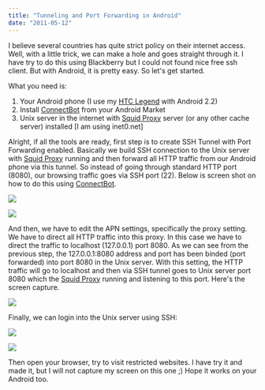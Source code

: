 ```yaml
---
title: "Tunneling and Port Forwarding in Android"
date: "2011-05-12"
---
```


I believe several countries has quite strict policy on their internet access. Well, with a little trick, we can make a hole and goes straight through it. I have try to do this using Blackberry but I could not found nice free ssh client. But with Android, it is pretty easy. So let's get started.

What you need is:

1. Your Android phone (I use my [HTC Legend](http://www.htc.com/www/product/legend/overview.html "http://www.htc.com/www/product/legend/overview.html") with Android 2.2)
2. Install [ConnectBot](https://market.android.com/details?id=org.connectbot "https://market.android.com/details?id=org.connectbot") from your Android Market
3. Unix server in the internet with [Squid Proxy](http://www.squid-cache.org/ "http://www.squid-cache.org/") server (or any other cache server) installed \[I am using inet0.net\]

Alright, if all the tools are ready, first step is to create SSH Tunnel with Port Forwarding enabled. Basically we build SSH connection to the Unix server with [Squid Proxy](http://www.squid-cache.org/ "http://www.squid-cache.org/") running and then forward all HTTP traffic from our Android phone via this tunnel. So instead of going through standard HTTP port (8080), our browsing traffic goes via SSH port (22). Below is screen shot on how to do this using [ConnectBot](https://market.android.com/details?id=org.connectbot "https://market.android.com/details?id=org.connectbot").

![](https://sigitp.files.wordpress.com/2011/05/pesanggrahan-20110512-00012.jpg?w=225)

![](https://sigitp.files.wordpress.com/2011/05/pesanggrahan-20110512-00013.jpg?w=225)

And then, we have to edit the APN settings, specifically the proxy setting. We have to direct all HTTP traffic into this proxy. In this case we have to direct the traffic to localhost (127.0.0.1) port 8080. As we can see from the previous step, the 127.0.0.1:8080 address and port has been binded (port forwarded) into port 8080 in the Unix server. With this setting, the HTTP traffic will go to localhost and then via SSH tunnel goes to Unix server port 8080 which the [Squid Proxy](http://www.squid-cache.org/ "http://www.squid-cache.org/") running and listening to this port. Here's the screen capture.

![](https://sigitp.files.wordpress.com/2011/05/pesanggrahan-20110512-00014.jpg?w=225)

Finally, we can login into the Unix server using SSH:

![](https://sigitp.files.wordpress.com/2011/05/kebayoran-lama-20110512-00011.jpg?w=225)

![](https://sigitp.files.wordpress.com/2011/05/pesanggrahan-20110512-00015.jpg?w=225)

Then open your browser, try to visit restricted websites. I have try it and made it, but I will not capture my screen on this one ;) Hope it works on your Android too.
